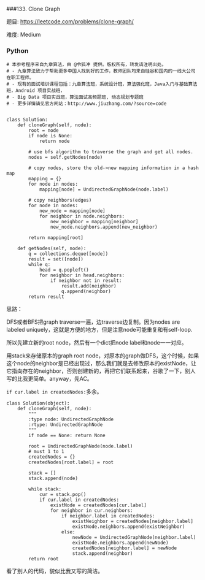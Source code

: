 ###133. Clone Graph


题目:
<https://leetcode.com/problems/clone-graph/>


难度:
Medium

### Python

```
# 本参考程序来自九章算法，由 @令狐冲 提供。版权所有，转发请注明出处。
# - 九章算法致力于帮助更多中国人找到好的工作，教师团队均来自硅谷和国内的一线大公司在职工程师。
# - 现有的面试培训课程包括：九章算法班，系统设计班，算法强化班，Java入门与基础算法班，Android 项目实战班，
# - Big Data 项目实战班，算法面试高频题班, 动态规划专题班
# - 更多详情请见官方网站：http://www.jiuzhang.com/?source=code


class Solution:
    def cloneGraph(self, node):
        root = node
        if node is None:
            return node
            
        # use bfs algorithm to traverse the graph and get all nodes.
        nodes = self.getNodes(node)
        
        # copy nodes, store the old->new mapping information in a hash map
        mapping = {}
        for node in nodes:
            mapping[node] = UndirectedGraphNode(node.label)
        
        # copy neighbors(edges)
        for node in nodes:
            new_node = mapping[node]
            for neighbor in node.neighbors:
                new_neighbor = mapping[neighbor]
                new_node.neighbors.append(new_neighbor)
        
        return mapping[root]
        
    def getNodes(self, node):
        q = collections.deque([node])
        result = set([node])
        while q:
            head = q.popleft()
            for neighbor in head.neighbors:
                if neighbor not in result:
                    result.add(neighbor)
                    q.append(neighbor)
        return result
```



思路：

DFS或者BFS把graph traverse一遍，边traverse边复制。因为nodes are labeled uniquely，这就是方便的地方，但是注意node可能重复和有self-loop.

所以先建立新的root node，然后有一个dict把node label和node一一对应。

用stack来存储原本的graph root node，对原本的graph做DFS，这个时候，如果这个node的neighbor是已经出现过，那么我们就是去修改原本的existNode，让它指向存在的neighbor，否则创建新的，再把它们联系起来，谷歌了一下，别人写的比我更简单。anyway，先AC。



`if cur.label in createdNodes:`多余。




```
class Solution(object):
    def cloneGraph(self, node):
        """
        :type node: UndirectedGraphNode
        :rtype: UndirectedGraphNode
        """
        if node == None: return None

        root = UndirectedGraphNode(node.label)
        # must 1 to 1
        createdNodes = {}
        createdNodes[root.label] = root 

        stack = []
        stack.append(node)

        while stack:
        	cur = stack.pop()
        	if cur.label in createdNodes:
        		existNode = createdNodes[cur.label]
        		for neighbor in cur.neighbors:
        			if neighbor.label in createdNodes:
        				existNeighbor = createdNodes[neighbor.label]
        				existNode.neighbors.append(existNeighbor)
        			else:
        				newNode = UndirectedGraphNode(neighbor.label)
        				existNode.neighbors.append(newNode)
        				createdNodes[neighbor.label] = newNode
        				stack.append(neighbor)
        return root
```



看了别人的代码，貌似比我又写的简洁。



